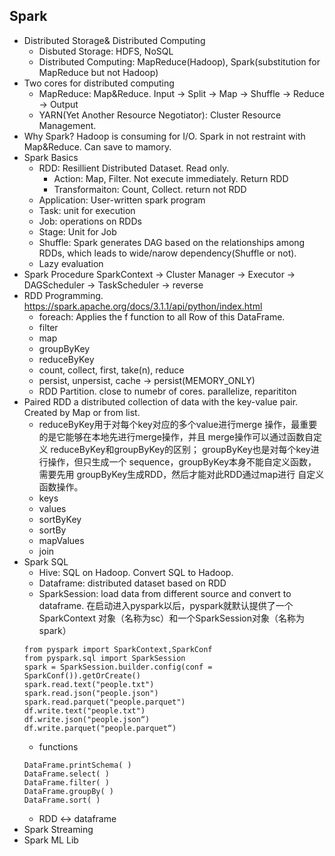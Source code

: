 ## Spark
- Distributed Storage& Distributed Computing
  - Disbuted Storage: HDFS, NoSQL
  - Distributed Computing: MapReduce(Hadoop), Spark(substitution for MapReduce but not Hadoop)
- Two cores for distributed computing
  - MapReduce: Map&Reduce. Input -> Split -> Map -> Shuffle -> Reduce -> Output
  - YARN(Yet Another Resource Negotiator): Cluster Resource Management. 
- Why Spark?
Hadoop is consuming for I/O. Spark in not restraint with Map&Reduce. Can save to mamory. 
- Spark Basics
  - RDD: Resillient Distributed Dataset. Read only. 
    - Action: Map, Filter. Not execute immediately. Return RDD
    - Transformaiton: Count, Collect. return not RDD
  - Application: User-written spark program
  - Task: unit for execution
  - Job: operations on RDDs
  - Stage: Unit for Job
  - Shuffle: Spark generates DAG based on the relationships among RDDs, which leads to wide/narow dependency(Shuffle or not). 
  - Lazy evaluation
 - Spark Procedure
   SparkContext -> Cluster Manager -> Executor -> DAGScheduler -> TaskScheduler -> reverse
 - RDD Programming. https://spark.apache.org/docs/3.1.1/api/python/index.html
   - foreach: Applies the f function to all Row of this DataFrame.
   - filter
   - map
   - groupByKey
   - reduceByKey
   - count, collect, first, take(n), reduce
   - persist, unpersist, cache -> persist(MEMORY_ONLY)
   - RDD Partition. close to numebr of cores. parallelize, reparititon
 - Paired RDD
 a distributed collection of data with the key-value pair. Created by Map or from list. 
   - reduceByKey用于对每个key对应的多个value进行merge 操作，最重要的是它能够在本地先进行merge操作，并且 merge操作可以通过函数自定义 reduceByKey和groupByKey的区别；
groupByKey也是对每个key进行操作，但只生成一个 sequence，groupByKey本身不能自定义函数，需要先用 groupByKey生成RDD，然后才能对此RDD通过map进行 自定义函数操作。
   - keys
   - values
   - sortByKey
   - sortBy
   - mapValues
   - join
 - Spark SQL
   - Hive: SQL on Hadoop. Convert SQL to Hadoop.
   - Dataframe: distributed dataset based on RDD
   - SparkSession: load data from different source and convert to dataframe. 在启动进入pyspark以后，pyspark就默认提供了一个SparkContext 对象（名称为sc）和一个SparkSession对象（名称为spark）
   ```
   from pyspark import SparkContext,SparkConf  
   from pyspark.sql import SparkSession
   spark = SparkSession.builder.config(conf = SparkConf()).getOrCreate()
   spark.read.text("people.txt")
   spark.read.json("people.json")
   spark.read.parquet("people.parquet")
   df.write.text("people.txt")
   df.write.json("people.json“)
   df.write.parquet("people.parquet“) 
    ```    
    - functions
    ```
    DataFrame.printSchema( )
    DataFrame.select( )
    DataFrame.filter( )
    DataFrame.groupBy( )
    DataFrame.sort( )
    ```
    - RDD <-> dataframe
 - Spark Streaming
 - Spark ML Lib

